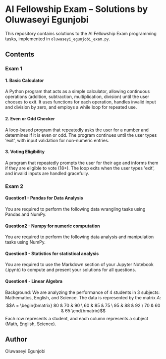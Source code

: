 # AI Fellowship Exam – Solutions by Oluwaseyi Egunjobi

This repository contains solutions to the AI Fellowship Exam programming tasks, implemented in `oluwaseyi_egunjobi_exam.py`.

## Contents

### Exam 1

#### 1. Basic Calculator
A Python program that acts as a simple calculator, allowing continuous operations (addition, subtraction, multiplication, division) until the user chooses to exit. It uses functions for each operation, handles invalid input and division by zero, and employs a while loop for repeated use.

#### 2. Even or Odd Checker
A loop-based program that repeatedly asks the user for a number and determines if it is even or odd. The program continues until the user types 'exit', with input validation for non-numeric entries.

#### 3. Voting Eligibility
A program that repeatedly prompts the user for their age and informs them if they are eligible to vote (18+). The loop exits when the user types 'exit', and invalid inputs are handled gracefully.

### Exam 2

#### Question1 - Pandas for Data Analysis
You are required to perform the following data wrangling tasks using Pandas and NumPy.

#### Question2 - Numpy for numeric computation
You are required to perform the following data analysis and manipulation tasks using NumPy.

#### Question3 - Statistics for statistical analysis
You are required to use the Markdown section of your Jupyter Notebook (.ipynb) to compute and present your solutions for all questions.

#### Question4 - Linear Algebra
Background: We are analyzing the performance of 4 students in 3 subjects: Mathematics, English, and Science. The data is represented by the matrix $A$: $$A = \begin{bmatrix} 80 & 70 & 90 \ 60 & 85 & 75 \ 95 & 88 & 92 \ 70 & 60 & 65 \end{bmatrix}$$ Each row represents a student, and each column represents a subject (Math, English, Science).

## Author

Oluwaseyi Egunjobi
